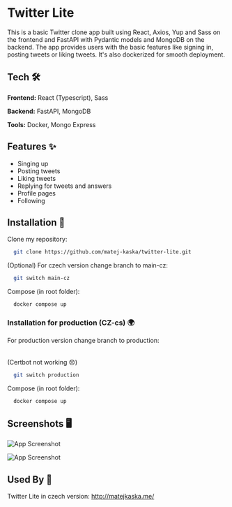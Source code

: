 
# Twitter Lite

This is a basic Twitter clone app built using React, Axios, Yup and Sass on the frontend and FastAPI with Pydantic models and MongoDB on the backend. The app provides users with the basic features like signing in, posting tweets or liking tweets. It's also dockerized for smooth deployment.


## Tech 🛠

**Frontend:** React (Typescript), Sass

**Backend:** FastAPI, MongoDB

**Tools:** Docker, Mongo Express


## Features ✨

- Singing up
- Posting tweets
- Liking tweets
- Replying for tweets and answers
- Profile pages
- Following


## Installation 🔨

Clone my repository:

```bash
  git clone https://github.com/matej-kaska/twitter-lite.git
```

(Optional) For czech version change branch to main-cz:

```bash
  git switch main-cz
```

Compose (in root folder):

```bash
  docker compose up
```

### Installation for production (CZ-cs) 🌍

For production version change branch to production:
######
(Certbot not working 😞)

```bash
  git switch production
```

Compose (in root folder):

```bash
  docker compose up
```

## Screenshots 🖥

![App Screenshot](https://via.placeholder.com/468x300?text=App+Screenshot+Here)

![App Screenshot](https://via.placeholder.com/468x300?text=App+Screenshot+Here)


## Used By 🎯

Twitter Lite in czech version: http://matejkaska.me/

